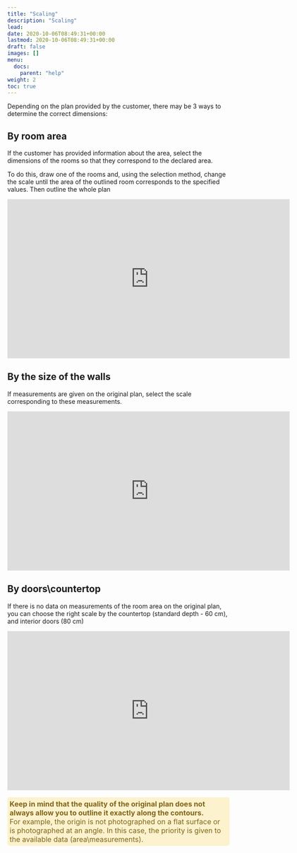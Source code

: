 ```yaml
---
title: "Scaling"
description: "Scaling"
lead:
date: 2020-10-06T08:49:31+00:00
lastmod: 2020-10-06T08:49:31+00:00
draft: false
images: []
menu:
  docs:
    parent: "help"
weight: 2
toc: true
---
```

Depending on the plan provided by the customer, there may be 3 ways to determine the correct dimensions:

## By room area

If the customer has provided information about the area, select the dimensions of the rooms so that they correspond to the declared area.

To do this, draw one of the rooms and, using the selection method, change the scale until the area of the outlined room corresponds to the specified values. Then outline the whole plan


<div style="text-align: center;">
  <iframe id="ytplayer" width="640" height="360" src="https://www.youtube.com/embed/su3WreXyGhQ?enablejsapi=1" frameborder="0" allow="accelerometer; autoplay; clipboard-write; encrypted-media; gyroscope; picture-in-picture" allowfullscreen></iframe>
</div>

<script>
  // Load the IFrame Player API code asynchronously.
  var tag = document.createElement('script');
  tag.src = "https://www.youtube.com/player_api";
  var firstScriptTag = document.getElementsByTagName('script')[0];
  firstScriptTag.parentNode.insertBefore(tag, firstScriptTag);

  // Replace the 'ytplayer' element with a YouTube player after the API code downloads.
  var player;
  function onYouTubeIframeAPIReady() {
    player = new YT.Player('ytplayer', {
      height: '360',
      width: '640',
      videoId: 'loZabQCyP6s'
    });
  }
</script>

## By the size of the walls

If measurements are given on the original plan, select the scale corresponding to these measurements.

<div style="text-align: center;">
  <iframe id="ytplayer" width="640" height="360" src="https://www.youtube.com/embed/CkcvjqJgGO4?enablejsapi=1" frameborder="0" allow="accelerometer; autoplay; clipboard-write; encrypted-media; gyroscope; picture-in-picture" allowfullscreen></iframe>
</div>

<script>
  // Load the IFrame Player API code asynchronously.
  var tag = document.createElement('script');
  tag.src = "https://www.youtube.com/player_api";
  var firstScriptTag = document.getElementsByTagName('script')[0];
  firstScriptTag.parentNode.insertBefore(tag, firstScriptTag);

  // Replace the 'ytplayer' element with a YouTube player after the API code downloads.
  var player;
  function onYouTubeIframeAPIReady() {
    player = new YT.Player('ytplayer', {
      height: '360',
      width: '640',
      videoId: 'loZabQCyP6s'
    });
  }
</script>

## By doors\countertop

If there is no data on measurements of the room area on the original plan, you can choose the right scale by the countertop (standard depth - 60 cm), and interior doors (80 cm)

<div style="text-align: center;">
  <iframe id="ytplayer" width="640" height="360" src="https://www.youtube.com/embed/CkcvjqJgGO4?enablejsapi=1" frameborder="0" allow="accelerometer; autoplay; clipboard-write; encrypted-media; gyroscope; picture-in-picture" allowfullscreen></iframe>
</div>

<script>
  // Load the IFrame Player API code asynchronously.
  var tag = document.createElement('script');
  tag.src = "https://www.youtube.com/player_api";
  var firstScriptTag = document.getElementsByTagName('script')[0];
  firstScriptTag.parentNode.insertBefore(tag, firstScriptTag);

  // Replace the 'ytplayer' element with a YouTube player after the API code downloads.
  var player;
  function onYouTubeIframeAPIReady() {
    player = new YT.Player('ytplayer', {
      height: '360',
      width: '640',
      videoId: 'loZabQCyP6s'
    });
  }
</script>

<p style="color: #7F6416; background-color: #FDF2CE; padding: 5px; border-radius: 5px; font-size: 16px; ">
  <strong>Keep in mind that the quality of the original plan does not always allow you to outline it exactly along the contours.</strong>
  <br>
  For example, the origin is not photographed on a flat surface or is photographed at an angle. In this case, the priority is given to the available data (area\measurements).
</p>

